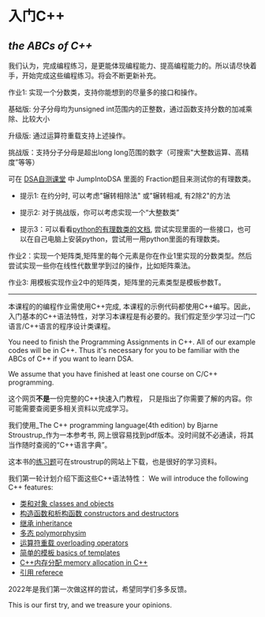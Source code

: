 # 入门C++ 
## _the ABCs of C++_


我们认为，完成编程练习，是更能体现编程能力、提高编程能力的。所以请尽快着手，开始完成这些编程练习。将会不断更新补充。

作业1: 实现一个分数类，支持你能想到的尽量多的接口和操作。

基础版: 分子分母均为unsigned int范围内的正整数，通过函数支持分数的加减乘除、比较大小

升级版: 通过运算符重载支持上述操作。

挑战版：支持分子分母是超出long long范围的数字（可搜索"大整数运算、高精度”等等）

可在 [DSA自测课堂](https://dsa.cs.tsinghua.edu.cn/oj/course.shtml?courseid=167) 中 JumpIntoDSA 里面的 Fraction题目来测试你的有理数类。

- 提示1: 在约分时, 可以考虑"辗转相除法" 或"辗转相减, 有2除2"的方法

- 提示2: 对于挑战版，你可以考虑实现一个“大整数类”

- 提示3：可以看看[python的有理数类的文档](https://docs.python.org/3/library/fractions.html), 尝试实现里面的一些接口，也可以在自己电脑上安装python，尝试用一用python里面的有理数类。



作业2：实现一个矩阵类,矩阵里的每个元素是你在作业1里实现的分数类型。然后尝试实现一些你在线性代数里学到过的操作，比如矩阵乘法。

作业3: 用模板实现作业2中的矩阵类，矩阵里的元素类型是模板参数T。


-----------------------------------------------------------------------------

本课程的的编程作业需使用C++完成, 本课程的示例代码都使用C++编写。因此，入门基本的C++语法特性，对学习本课程是有必要的。我们假定至少学习过一门C语言/C++语言的程序设计类课程。

You need to finish the Programming Assignments in C++. All of our example codes will be in C++. Thus it's necessary for you to be familiar with the ABCs of C++ if you want to learn DSA.

We assume that you have finished at least one course on C/C++ programming.

这个网页**不是**一份完整的C++快速入门教程， 只是指出了你需要了解的内容。你可能需要查阅更多相关资料以完成学习。

我们使用_The C++ programming language(4th edition) by Bjarne Stroustrup_作为一本参考书, 网上很容易找到pdf版本。没时间就不必通读，将其当作随时查阅的“C++语言字典”。

这本书的[练习题](https://www.stroustrup.com/4thExercises.pdf)可在stroustrup的网站上下载，也是很好的学习资料。

我们第一轮计划介绍下面这些C++语法特性：
We will introduce the following C++ features:

- [类和对象 classes and objects](./Class&Object.md)
- [构造函数和析构函数 constructors and destructors](Cons&Dest.md)
- [继承 inheritance](Inheritance.md)
- [多态 polymorphysim](Polymorphism.md)
- [运算符重载   overloading operators](Overloading.md)
- [简单的模板 basics of templates](Templates.md)
- [C++内存分配  memory allocation in C++](Memory.md)
- [引用  referece](Reference.md)

2022年是我们第一次做这样的尝试，希望同学们多多反馈。

This is our first try, and we treasure your opinions.





